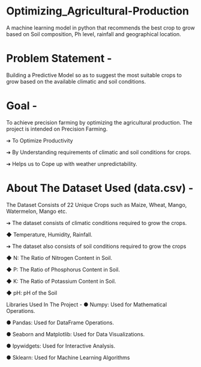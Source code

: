 # Optimizing_Agricultural-Production
A machine learning model in python that recommends the best crop to grow based on Soil composition, Ph level, rainfall and geographical location.

# Problem Statement -
Building a Predictive Model so as to suggest the most suitable crops to grow based on the available climatic and soil conditions.

# Goal -
To achieve precision farming by optimizing the agricultural production. The project is intended on Precision Farming.

➔ To Optimize Productivity

➔ By Understanding requirements of climatic and soil conditions for crops.

➔ Helps us to Cope up with weather unpredictability.

# About The Dataset Used (data.csv) -
The Dataset Consists of 22 Unique Crops such as Maize, Wheat, Mango, Watermelon, Mango etc.

➔ The dataset consists of climatic conditions required to grow the crops.

◆ Temperature, Humidity, Rainfall.

➔ The dataset also consists of soil conditions required to grow the crops

◆ N: The Ratio of Nitrogen Content in Soil.

◆ P: The Ratio of Phosphorus Content in Soil.

◆ K: The Ratio of Potassium Content in Soil.

◆ pH: pH of the Soil

Libraries Used In The Project -
● Numpy: Used for Mathematical Operations.

● Pandas: Used for DataFrame Operations.

● Seaborn and Matplotlib: Used for Data Visualizations.

● Ipywidgets: Used for Interactive Analysis.

● Sklearn: Used for Machine Learning Algorithms
